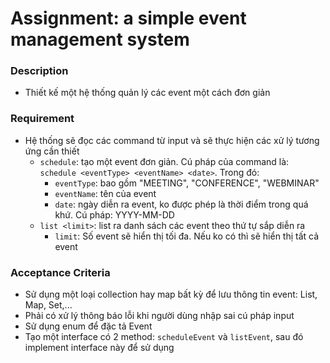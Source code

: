 # Assignment: a simple event management system

### Description
- Thiết kế một hệ thống quản lý các event một cách đơn giản 

### Requirement
- Hệ thống sẽ đọc các command từ input và sẽ thực hiện các xử lý tương ứng cần thiết
  - `schedule`: tạo một event đơn giản. Cú pháp của command là: `schedule <eventType> <eventName> <date>`. Trong đó:
    - `eventType`: bao gồm "MEETING", "CONFERENCE", "WEBMINAR"
    - `eventName`: tên của event
    - `date`: ngày diễn ra event, ko được phép là thời điểm trong quá khứ. Cú pháp: YYYY-MM-DD
  - `list <limit>`: list ra danh sách các event theo thứ tự sắp diễn ra
    - `limit`: Số event sẽ hiển thị tối đa. Nếu ko có thì sẽ hiển thị tất cả event

### Acceptance Criteria
- Sử dụng một loại collection hay map bất kỳ để lưu thông tin event: List, Map, Set,...
- Phải có xử lý thông báo lỗi khi người dùng nhập sai cú pháp input
- Sử dụng enum để đặc tả Event
- Tạo một interface có 2 method: `scheduleEvent`  và `listEvent`, sau đó implement interface này để sử dụng

